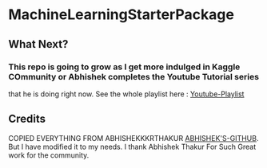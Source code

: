 # MachineLearningStarterPackage


## What Next?
### This repo is going to grow as I get more indulged in Kaggle COmmunity or Abhishek completes the Youtube Tutorial series 
that he is doing right now. See the whole playlist here : [Youtube-Playlist](https://www.youtube.com/watch?v=ArygUBY0QXw&list=PL98nY_tJQXZnKfgWIADbBG182nFUNIsxw)
## Credits 
COPIED EVERYTHING FROM ABHISHEKKKRTHAKUR [ABHISHEK'S-GITHUB](https://github.com/abhishekkrthakur). But I have modified it to my needs. I thank 
Abhishek Thakur For Such Great work for the community.


